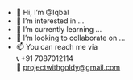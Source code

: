 - 👋 Hi, I’m @Iqbal
- 👀 I’m interested in ...
- 🌱 I’m currently learning ...
- 💞️ I’m looking to collaborate on ...
- 📫 You can reach me via <br>
 📞 +91 7087012114 <br>
📧 projectwithgoldy@gmail.com

<!---
Goldys-Portfolio/Goldys-Portfolio is a ✨ special ✨ repository because its `README.md` (this file) appears on your GitHub profile.
You can click the Preview link to take a look at your changes.
--->
